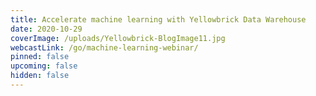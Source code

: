 ```yaml
---
title: Accelerate machine learning with Yellowbrick Data Warehouse
date: 2020-10-29
coverImage: /uploads/Yellowbrick-BlogImage11.jpg
webcastLink: /go/machine-learning-webinar/
pinned: false
upcoming: false
hidden: false
---
```

